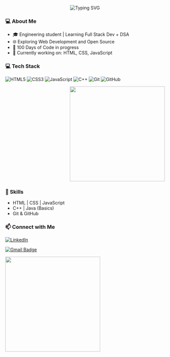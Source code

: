 <p align="center">
  <img src="https://readme-typing-svg.herokuapp.com?font=Fira+Code&size=24&pause=1000&center=true&vCenter=true&width=435&lines=Hi+I'm+Subha+👋;Aspiring+Full+Stack+Dev;+🎯;100DaysOfCode+in+Progress+🔥" alt="Typing SVG" />
</p>
 
### 💻 About Me
- 🎓 Engineering student | Learning Full Stack Dev + DSA
- 🌐 Exploring Web Development and Open Source
- 🎯 100 Days of Code in progress
- 💪 Currently working on: HTML, CSS, JavaScript

### 💻 Tech Stack

![HTML5](https://img.shields.io/badge/-HTML5-E34F26?style=for-the-badge&logo=html5&logoColor=white)
![CSS3](https://img.shields.io/badge/-CSS3-1572B6?style=for-the-badge&logo=css3)
![JavaScript](https://img.shields.io/badge/-JavaScript-F7DF1E?style=for-the-badge&logo=javascript&logoColor=black)
![C++](https://img.shields.io/badge/-C++-00599C?style=for-the-badge&logo=cplusplus&logoColor=white)
![Git](https://img.shields.io/badge/-Git-F05032?style=for-the-badge&logo=git&logoColor=white)
![GitHub](https://img.shields.io/badge/-GitHub-181717?style=for-the-badge&logo=github)

<div style="text-align: right;">
  <img src="https://media.giphy.com/media/qgQUggAC3Pfv687qPC/giphy.gif" width="300" />
</div>



### 🚀 Skills
- HTML | CSS | JavaScript
- C++ | Java (Basics)
- Git & GitHub
  

### 📫 Connect with Me

[![LinkedIn](https://img.shields.io/badge/-LinkedIn-blue?style=flat-square&logo=linkedin&logoColor=white)](https://www.linkedin.com/in/subha-maji)

[![Gmail Badge](https://img.shields.io/badge/Email-2018.subhamaji@gmail.com-D14836?style=flat-square&logo=gmail&logoColor=white)](mailto:2018.subhamaji@gmail.com)

<img src="https://media.giphy.com/media/26tn33aiTi1jkl6H6/giphy.gif" width="300" />



